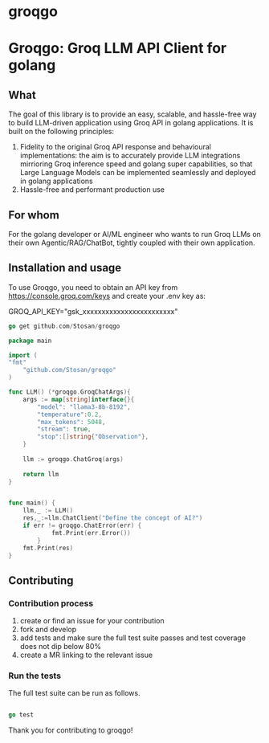 # groqgo

# <span>Groqgo: Groq LLM API Client for golang

## What

The goal of this library is to provide an easy, scalable, and hassle-free way to build LLM-driven application using Groq API in golang applications. It is built on the following principles:

1. Fidelity to the original Groq API response and behavioural implementations: the aim is to accurately provide LLM integrations mirrioring Groq inference speed and golang super capabilities, so that Large Language Models can be implemented seamlessly and deployed in golang applications
2. Hassle-free and performant production use

## For whom

For the golang developer or AI/ML engineer who wants to run Groq LLMs on their own Agentic/RAG/ChatBot, tightly coupled with their own application.

## Installation and usage

To use Groqgo, you need to obtain an API key from https://console.groq.com/keys and create your .env key as:

GROQ_API_KEY="gsk_xxxxxxxxxxxxxxxxxxxxxxxx"

```go
go get github.com/Stosan/groqgo
```


```go
package main

import (
"fmt"
	"github.com/Stosan/groqgo"
)

func LLM() (*groqgo.GroqChatArgs){
	args := map[string]interface{}{
		"model": "llama3-8b-8192",
		"temperature":0.2,
		"max_tokens": 5048,
		"stream": true,
		"stop":[]string{"Observation"},
	}
	
	llm := groqgo.ChatGroq(args)
	
	return llm
}


func main() {
	llm,_ := LLM()
	res,_:=llm.ChatClient("Define the concept of AI?")
    if err != groqgo.ChatError(err) {
			fmt.Print(err.Error())
		}
	fmt.Print(res)
}

```

## Contributing

### Contribution process

1. create or find an issue for your contribution
2. fork and develop
3. add tests and make sure the full test suite passes and test coverage does not dip below 80%
4. create a MR linking to the relevant issue

### Run the tests

The full test suite can be run as follows.

```go

go test

```
Thank you for contributing to groqgo!